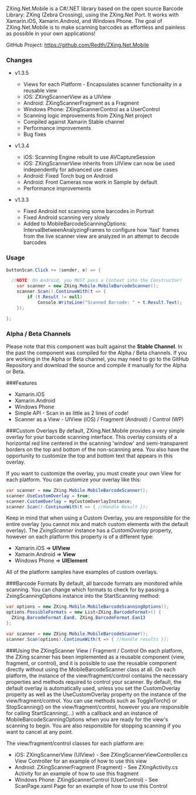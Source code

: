 ZXing.Net.Mobile is a C#/.NET library based on the open source Barcode Library: ZXing (Zebra Crossing), using the ZXing.Net Port. It works with Xamarin.iOS, Xamarin.Android, and Windows Phone. The goal of ZXing.Net.Mobile is to make scanning barcodes as effortless and painless as possible in your own applications!

GitHub Project: https://github.com/Redth/ZXing.Net.Mobile

### Changes
 - v1.3.5
   - Views for each Platform - Encapsulates scanner functionality in a reusable view
    - iOS: ZXingScannerView as a UIView
    - Android: ZXingScannerFragment as a Fragment
    - Windows Phone: ZXingScannerControl as a UserControl
   - Scanning logic improvements from ZXing.Net project
   - Compiled against Xamarin Stable channel
   - Performance improvements
   - Bug fixes

 - v1.3.4
   - iOS: Scanning Engine rebuilt to use AVCaptureSession
   - iOS: ZXingScannerView inherits from UIView can now be used independently for advanced use cases
   - Android: Fixed Torch bug on Android
   - Android: Front Cameras now work in Sample by default
   - Performance improvements

   
 - v1.3.3
   - Fixed Android not scanning some barcodes in Portrait
   - Fixed Android scanning very slowly
   - Added to MobileBarcodeScanningOptions: IntervalBetweenAnalyzingFrames to configure how 'fast' frames from the live scanner view are analyzed in an attempt to decode barcodes 


### Usage
```csharp
buttonScan.Click += (sender, e) => {

  //NOTE: On Android, you MUST pass a Context into the Constructor!
	var scanner = new ZXing.Mobile.MobileBarcodeScanner();
	scanner.Scan().ContinueWith(t => {   
   		if (t.Result != null)
    		Console.WriteLine("Scanned Barcode: " + t.Result.Text);
	});

};
```

### Alpha / Beta Channels
Please note that this component was built against the **Stable Channel**.  In the past the component was compiled for the Alpha / Beta channels.  If you are working in the Alpha or Beta channel, you may need to go to the GitHub Repository and download the source and compile it manually for the Alpha or Beta.

###Features
- Xamarin.iOS
- Xamarin.Android
- Windows Phone
- Simple API - Scan in as little as 2 lines of code!
- Scanner as a View - UIView (iOS) / Fragment (Android) / Control (WP)


###Custom Overlays
By default, ZXing.Net.Mobile provides a very simple overlay for your barcode scanning interface.  This overlay consists of a horizontal red line centered in the scanning 'window' and semi-transparent borders on the top and bottom of the non-scanning area.  You also have the opportunity to customize the top and bottom text that appears in this overlay.

If you want to customize the overlay, you must create your own View for each platform.  You can customize your overlay like this:

```csharp
var scanner = new ZXing.Mobile.MobileBarcodeScanner();
scanner.UseCustomOverlay = true;
scanner.CustomOverlay = myCustomOverlayInstance;
scanner.Scan().ContinueWith(t => { //Handle Result });
```

Keep in mind that when using a Custom Overlay, you are responsible for the entire overlay (you cannot mix and match custom elements with the default overlay).  The *ZxingScanner* instance has a *CustomOverlay* property, however on each platform this property is of a different type:

- Xamarin.iOS => **UIView**
- Xamarin.Android => **View**
- Windows Phone => **UIElement**

All of the platform samples have examples of custom overlays.

###Barcode Formats
By default, all barcode formats are monitored while scanning.  You can change which formats to check for by passing a ZxingScanningOptions instance into the StartScanning method:

```csharp
var options = new ZXing.Mobile.MobileBarcodeScanningOptions();
options.PossibleFormats = new List<ZXing.BarcodeFormat>() { 
  ZXing.BarcodeFormat.Ean8, ZXing.BarcodeFormat.Ean13 
};

var scanner = new ZXing.Mobile.MobileBarcodeScanner();
scanner.Scan(options).ContinueWith(t => { //Handle results });
```

###Using the ZXingScanner View / Fragment / Control
On each platform, the ZXing scanner has been implemented as a reusable component (view, fragment, or control), and it is possible to use the reusable component directly without using the MobileBarcodeScanner class at all.  On each platform, the instance of the view/fragment/control contains the necessary properties and methods required to control your scanner.  By default, the default overlay is automatically used, unless you set the CustomOverlay property as well as the UseCustomOverlay property on the instance of the view/fragment/control.  You can use methods such as ToggleTorch() or StopScanning() on the view/fragment/control, however you are responsible for calling StartScanning(...) with a callback and an instance of MobileBarcodeScanningOptions when you are ready for the view's scanning to begin.  You are also responsible for stopping scanning if you want to cancel at any point.

The view/fragment/control classes for each platform are:

 - iOS: ZXingScannerView (UIView) - See ZXingScannerViewController.cs View Controller for an example of how to use this view
 - Android: ZXingScannerFragment (Fragment) - See ZXingActivity.cs Activity for an example of how to use this fragment
 - Windows Phone: ZXingScannerControl (UserControl) - See ScanPage.xaml Page for an example of how to use this Control
